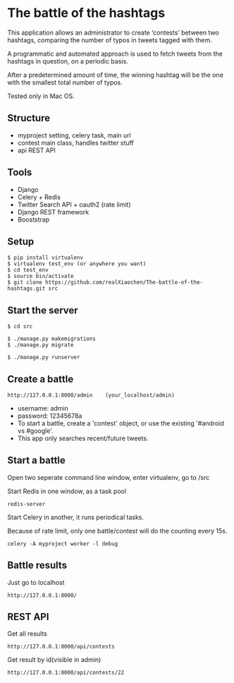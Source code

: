 # The battle of the hashtags

This application allows an administrator to create ‘contests’ between two hashtags, comparing the number of typos in tweets tagged with them.

A programmatic and automated approach is used to fetch tweets from the hashtags in question, on a periodic basis.

After a predetermined amount of time, the winning hashtag will be the one with the smallest total number of typos.

Tested only in Mac OS.

## Structure

- myproject
    setting, celery task, main url
- contest
    main class, handles twitter stuff
- api
    REST API

## Tools
- Django
- Celery + Redis
- Twitter Search API  + oauth2 (rate limit)
- Django REST framework
- Booststrap

## Setup

    $ pip install virtualenv
    $ virtualenv test_env (or anywhere you want)
    $ cd test_env
    $ source bin/activate
    $ git clone https://github.com/realXiaochen/The-battle-of-the-hashtags.git src
   
## Start the server

    $ cd src
    
    $ ./manage.py makemigrations
    $ ./manage.py migrate
    
    $ ./manage.py runserver

## Create a battle

    http://127.0.0.1:8000/admin    (your_localhost/admin)
    
    
- username: admin
- password: 12345678a
- To start a battle, create a 'contest' object, or use the existing '#android vs #google'.
- This app only searches recent/future tweets.


## Start a battle
Open two seperate command line window, enter virtualenv, go to /src

Start Redis in one window, as a task pool

    redis-server

Start Celery in another, it runs periodical tasks.

Because of rate limit, only one battle/contest will do the counting every 15s.

    celery -A myproject worker -l debug
    
## Battle results
Just go to localhost

    http://127.0.0.1:8000/
    
## REST API

Get all results

    http://127.0.0.1:8000/api/contests
    
Get result by id(visible in admin)

    http://127.0.0.1:8000/api/contests/22
